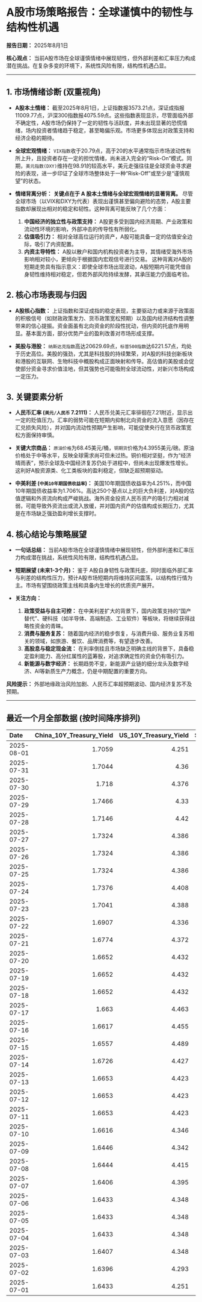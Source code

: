 # A股市场策略报告：全球谨慎中的韧性与结构性机遇

**报告日期：** 2025年8月1日

**核心观点：** 当前A股市场在全球谨慎情绪中展现韧性，但外部利差和汇率压力构成潜在挑战。在复杂多变的环境下，系统性风险有限，结构性机遇凸显。

---

## 1. 市场情绪诊断 (双重视角)

*   **A股本土情绪：** 截至2025年8月1日，上证指数报3573.21点，深证成指报11009.77点，沪深300指数报4075.59点。这些指数表现显示，尽管面临外部不确定性，A股市场仍保持了一定的韧性与活跃度，并未出现显著的恐慌情绪，场内投资者情绪趋于稳定，甚至略偏乐观。市场更多体现出对政策支持和经济企稳的期待。

*   **全球宏观情绪：** `VIX指数`收于20.79点，高于20的水平通常指示市场波动性有所上升，且投资者存在一定的担忧情绪，尚未进入完全的“Risk-On”模式。同期，`美元指数(DXY)`维持在98.91的较高水平，美元走强往往是全球资金寻求避险的表现，进一步印证了全球市场整体处于一种“Risk-Off”或至少是“谨慎观望”的状态。

*   **情绪背离分析：** **关键点在于 A 股本土情绪与全球宏观情绪的显著背离。** 尽管全球市场（以VIX和DXY为代表）表现出谨慎甚至偏向避险的态势，A股主要指数却展现出相对的稳定和韧性。这种背离可能反映了几个方面：
    1.  **中国经济的独立性与政策支持：** A股更多受到国内经济周期、产业政策和流动性环境的影响，外部冲击的传导性有所弱化。
    2.  **估值吸引力：** 相对全球高位运行的资产，A股可能具备一定的估值安全边际，吸引了内资配置。
    3.  **内资主导特性：** A股以散户和国内机构投资者为主导，其情绪受海外市场影响相对较小，更倾向于根据国内宏观信号进行交易。
    这种背离对A股的短期走势具有指示意义：即使全球市场出现波动，A股短期内可能凭借自身韧性维持相对稳定，但若外部风险持续发酵，其承压能力仍面临考验。

## 2. 核心市场表现与归因

*   **A股核心指数：** 上证指数和深证成指的稳定表现，主要驱动力或来源于政策面的积极信号（如财政政策发力、货币政策宽松预期）以及国内经济结构性调整带来的信心提振。资金面虽有北向资金的阶段性扰动，但内资的托底作用明显。基本面方面，部分优势产业的盈利改善对市场形成支撑。

*   **美股与港股：** `纳斯达克指数`高达20629.69点，`标普500指数`达6221.57点，均处于历史高位。美股的强劲，尤其是科技股的持续繁荣，对A股的科技创新板块和港股的互联网、生物科技中概股构成正面映射和传导。高估值的美股或会促使部分资金寻求价值洼地，但其强势也可能吸附全球流动性，对新兴市场构成一定压力。

## 3. 关键要素分析

*   **人民币汇率 (`美元/人民币` 7.2111)：** 人民币兑美元汇率徘徊在7.21附近，显示出一定的贬值压力。汇率的弱势可能在短期内抑制北向资金的流入意愿（因存在汇兑损失风险），并对国内流动性预期产生影响，可能促使央行在货币政策宽松方面保持审慎。

*   **关键大宗商品：** `原油价格`为68.45美元/桶，`铜期货`价格为4.3955美元/磅。原油价格处于中等水平，反映全球需求尚可但未过热。铜价相对坚挺，作为“经济晴雨表”，预示全球及中国经济复苏仍处于进程中，但尚未出现爆发性增长。这利好A股资源类、化工类板块的盈利稳定，但缺乏超预期驱动。

*   **中美利差 (`中美10年期国债收益率`)：** 美国10年期国债收益率为4.251%，而中国10年期国债收益率为1.706%。高达250个基点以上的巨大负利差，对A股的估值逻辑和外资流向构成严峻挑战。海外资金投资人民币资产的吸引力相对减弱，可能导致外资流出或流入放缓，并对国内资产的估值构成长期压力，尤其是在市场缺乏强劲盈利增长支撑时。

## 4. 核心结论与策略展望

*   **一句话总结：** 当前A股市场在全球谨慎情绪中展现韧性，但外部利差和汇率压力构成潜在挑战，系统性风险有限，结构性机遇凸显。

*   **短期展望 (未来1-3个月)：** 鉴于 A股自身韧性与政策托底，同时面临外部汇率与利差的结构性压力，预计A股市场短期内将维持区间震荡，以结构性行情为主。市场有望围绕政策主线和具备内生增长的优质资产展开。

*   **关注方向：**
    1.  **政策受益与自主可控：** 在中美利差扩大的背景下，国内政策支持的“国产替代”、硬科技（如半导体、高端制造、工业软件）等板块，将继续获得战略性资金的青睐。
    2.  **消费与服务复苏：** 随着国内经济的稳步恢复，与消费升级、服务业复苏相关的领域，如旅游、餐饮、品牌消费等，有望逐步改善。
    3.  **高股息与稳定现金流：** 在利率倒挂且市场缺乏明确主线的背景下，具备稳定盈利能力、高分红属性的蓝筹股，对追求确定性的资金仍有吸引力。
    4.  **新能源与数字经济：** 长期趋势不变，新能源产业链的细分龙头及数字经济、AI等新质生产力概念，仍是中期配置的重要方向。

**风险提示：** 外部地缘政治风险加剧、人民币汇率超预期波动、国内经济复苏不及预期。

---

## 最近一个月全部数据 (按时间降序排列)

| Date       |   China_10Y_Treasury_Yield |   US_10Y_Treasury_Yield |   Shanghai_Composite_Index |   CSI_300_Index |   Shenzhen_Component_Index |   GOLD_spot_price |   OIL_price |   ALUMINUM_future |   BTC_price |   USD_CNY_exchange_rate |   Commodity_Index_ETF |   US_Dollar_Index |   ETH_price |   LEAN_HOGS_future |   COPPER_future |   High_Yield_Bond_ETF |   LIVE_CATTLE_future |   GOLD_near_month_future |   NATURAL_GAS_future |   PLATINUM_future |   SILVER_future |   Long_Term_Treasury_ETF |   CORN_future |   SOYBEANS_future |   WHEAT_future |   SP500_close |   NASDAQ_close |   VIX_close |   GOLD_basis_spot_vs_near |
|:-----------|---------------------------:|------------------------:|---------------------------:|----------------:|---------------------------:|------------------:|------------:|------------------:|------------:|------------------------:|----------------------:|------------------:|------------:|-------------------:|----------------:|----------------------:|---------------------:|-------------------------:|---------------------:|------------------:|----------------:|-------------------------:|--------------:|------------------:|---------------:|--------------:|---------------:|------------:|--------------------------:|
| 2025-08-01 |                     1.7059 |                   4.251 |                    3573.21 |         4075.59 |                    11009.8 |            3393.2 |       68.45 |           2470.25 |      114421 |                  7.2111 |                 22.18 |            98.906 |     3588.22 |             89.175 |          4.3955 |               79.8501 |              223.325 |                   3393.3 |                3.097 |            1299.8 |          36.94  |                    87.75 |        411.75 |            987    |         537.75 |       6221.57 |        20629.7 |       20.79 |                 -0.100098 |
| 2025-07-31 |                     1.7044 |                   4.36  |                    3573.21 |         4075.59 |                    11009.8 |            3293.2 |       69.26 |           2446.75 |      117831 |                  7.1764 |                 22.45 |           100.03  |     3808.2  |            107.125 |          4.3305 |               80.38   |              227.775 |                   3293.2 |                3.106 |            1286.4 |          36.552 |                    86.92 |        394    |            961.75 |         523.25 |       6339.39 |        21122.4 |       16.72 |                  0        |
| 2025-07-30 |                     1.718  |                   4.376 |                    3615.72 |         4151.24 |                    11203   |            3295.8 |       70    |           2502.5  |      117831 |                  7.1764 |                 22.64 |            99.94  |     3808.2  |            107.025 |          5.57   |               80.33   |              233.075 |                   3295.8 |                3.045 |            1360.7 |          37.566 |                    86.87 |        391.75 |            967.75 |         523.75 |       6362.9  |        21129.7 |       15.48 |                  0        |
| 2025-07-29 |                     1.7466 |                   4.33  |                    3609.71 |         4152.02 |                    11289.4 |            3323.4 |       69.21 |           2507    |      117922 |                  7.1778 |                 22.69 |            98.91  |     3793.45 |            107.25  |          5.6035 |               80.5    |              229.725 |                   3324   |                3.081 |            1404   |          38.084 |                    87.32 |        389.25 |            981.75 |         529.75 |       6370.86 |        21098.3 |       15.98 |                 -0.600098 |
| 2025-07-28 |                     1.7146 |                   4.42  |                    3597.94 |         4135.82 |                    11217.6 |            3309.1 |       66.71 |           2533.5  |      117924 |                  7.1535 |                 22.4  |            98.66  |     3787.43 |            108.525 |          5.595  |               80.45   |              227.875 |                   3310   |                2.988 |            1404.1 |          38.026 |                    85.87 |        393.75 |            988.75 |         538.5  |       6389.77 |        21178.6 |       15.03 |                 -0.899902 |
| 2025-07-27 |                     1.7324 |                   4.386 |                    3593.66 |         4127.16 |                    11168.1 |            3334   |       65.16 |           2546.5  |      119448 |                  7.1535 |                 22.17 |            97.65  |     3875.25 |            108.7   |          5.7635 |               80.49   |              226.475 |                   3335.6 |                3.11  |            1407.4 |          38.167 |                    86.43 |        399.5  |            998.75 |         538.25 |       6388.64 |        21108.3 |       14.93 |                 -1.6001   |
| 2025-07-26 |                     1.7324 |                   4.386 |                    3593.66 |         4127.16 |                    11168.1 |            3334   |       65.16 |           2546.5  |      117947 |                  7.1535 |                 22.17 |            97.65  |     3741.4  |            108.7   |          5.7635 |               80.49   |              226.475 |                   3335.6 |                3.11  |            1407.4 |          38.167 |                    86.43 |        399.5  |            998.75 |         538.25 |       6388.64 |        21108.3 |       14.93 |                 -1.6001   |
| 2025-07-25 |                     1.7324 |                   4.386 |                    3593.66 |         4127.16 |                    11168.1 |            3334   |       65.16 |           2546.5  |      117636 |                  7.1535 |                 22.17 |            97.65  |     3727.27 |            108.7   |          5.7635 |               80.49   |              226.475 |                   3335.6 |                3.11  |            1407.4 |          38.167 |                    86.43 |        399.5  |            998.75 |         538.25 |       6388.64 |        21108.3 |       14.93 |                 -1.6001   |
| 2025-07-24 |                     1.7376 |                   4.408 |                    3605.73 |         4149.04 |                    11193.1 |            3371   |       66.03 |           2564.25 |      118368 |                  7.1595 |                 22.4  |            97.38  |     3708.01 |            108.2   |          5.777  |               80.44   |              225.8   |                   3373.5 |                3.094 |            1424.6 |          39.021 |                    85.89 |        401.75 |           1004.25 |         541.5  |       6363.35 |        21058   |       15.39 |                 -2.5      |
| 2025-07-23 |                     1.7041 |                   4.388 |                    3582.3  |         4119.77 |                    11059   |            3394.1 |       65.25 |           2566.75 |      118755 |                  7.1743 |                 22.38 |            97.21  |     3629.7  |            108.475 |          5.795  |               80.54   |              227.025 |                   3397.6 |                3.077 |            1437.7 |          39.278 |                    86.04 |        398.5  |           1005.75 |         540.5  |       6358.91 |        21020   |       15.37 |                 -3.5      |
| 2025-07-22 |                     1.6907 |                   4.336 |                    3581.86 |         4118.96 |                    11099.8 |            3439.2 |       66.21 |           2584.25 |      119995 |                  7.1755 |                 22.44 |            97.39  |     3749.15 |            107.75  |          5.697  |               80.5    |              224.975 |                   3443.7 |                3.252 |            1465.5 |          39.32  |                    86.52 |        399.25 |           1010.25 |         549.5  |       6309.62 |        20892.7 |       16.5  |                 -4.5      |
| 2025-07-21 |                     1.6774 |                   4.372 |                    3559.79 |         4085.61 |                    11007.5 |            3401.9 |       67.2  |           2552    |      117440 |                  7.1777 |                 22.48 |            97.85  |     3763.37 |            107.35  |          5.6105 |               80.36   |              225.225 |                   3406.4 |                3.325 |            1477.7 |          39.101 |                    86    |        403.75 |           1015    |         542.25 |       6305.6  |        20974.2 |       16.65 |                 -4.5      |
| 2025-07-20 |                     1.6652 |                   4.432 |                    3534.48 |         4058.55 |                    10913.8 |            3353   |       67.34 |           2507.25 |      117301 |                  7.1832 |                 22.53 |            98.48  |     3759.47 |            106.475 |          5.578  |               80.25   |              223.55  |                   3358.3 |                3.565 |            1438.5 |          38.223 |                    85.24 |        408.5  |           1027.75 |         546.25 |       6296.79 |        20895.7 |       16.41 |                 -5.30005  |
| 2025-07-19 |                     1.6652 |                   4.432 |                    3534.48 |         4058.55 |                    10913.8 |            3353   |       67.34 |           2507.25 |      117940 |                  7.1832 |                 22.53 |            98.48  |     3595.27 |            106.475 |          5.578  |               80.25   |              223.55  |                   3358.3 |                3.565 |            1438.5 |          38.223 |                    85.24 |        408.5  |           1027.75 |         546.25 |       6296.79 |        20895.7 |       16.41 |                 -5.30005  |
| 2025-07-18 |                     1.6652 |                   4.432 |                    3534.48 |         4058.55 |                    10913.8 |            3353   |       67.34 |           2507.25 |      118003 |                  7.1832 |                 22.53 |            98.48  |     3549.02 |            106.475 |          5.578  |               80.25   |              223.55  |                   3358.3 |                3.565 |            1438.5 |          38.223 |                    85.24 |        408.5  |           1027.75 |         546.25 |       6296.79 |        20895.7 |       16.41 |                 -5.30005  |
| 2025-07-17 |                     1.663  |                   4.463 |                    3516.82 |         4034.49 |                    10873.6 |            3340.1 |       67.54 |           2428.75 |      119290 |                  7.1785 |                 22.49 |            98.73  |     3476.78 |            105.825 |          5.486  |               80.14   |              223.675 |                   3345.3 |                3.542 |            1454.4 |          38.056 |                    85.11 |        402    |           1021.5  |         533.5  |       6297.36 |        20885.7 |       16.52 |                 -5.19995  |
| 2025-07-16 |                     1.6617 |                   4.455 |                    3503.78 |         4007.2  |                    10720.8 |            3352.5 |       66.38 |           2433.25 |      118739 |                  7.1729 |                 22.31 |            98.39  |     3371.51 |            104.425 |          5.4965 |               80.06   |              223.9   |                   3359.1 |                3.551 |            1417.1 |          37.853 |                    85.13 |        405.25 |           1013.5  |         541.25 |       6263.7  |        20730.5 |       17.16 |                 -6.6001   |
| 2025-07-15 |                     1.6557 |                   4.489 |                    3505    |         4019.06 |                    10744.6 |            3329.8 |       66.52 |           2447.5  |      117777 |                  7.167  |                 22.28 |            98.62  |     3139.89 |            106.85  |          5.546  |               79.85   |              222.4   |                   3336.7 |                3.523 |            1395   |          37.834 |                    85.01 |        401.25 |            995    |         538    |       6243.76 |        20677.8 |       17.38 |                 -6.8999   |
| 2025-07-14 |                     1.6726 |                   4.427 |                    3519.65 |         4017.67 |                    10684.5 |            3351.5 |       66.98 |           2470.25 |      119850 |                  7.1681 |                 22.32 |            98.08  |     3013.35 |            106.7   |          5.515  |               80.09   |              219.35  |                   3359.1 |                3.466 |            1399.7 |          38.462 |                    85.61 |        412.75 |            997    |         534    |       6268.56 |        20640.3 |       17.2  |                 -7.6001   |
| 2025-07-13 |                     1.6653 |                   4.423 |                    3510.18 |         4014.81 |                    10696.1 |            3356   |       68.45 |           2491.25 |      119116 |                  7.1748 |                 22.51 |            97.85  |     2973.36 |            106.725 |          5.562  |               80.03   |              222.2   |                   3364   |                3.314 |            1452   |          38.676 |                    85.79 |        403    |           1004    |         540.75 |       6259.75 |        20585.5 |       16.4  |                 -8        |
| 2025-07-12 |                     1.6653 |                   4.423 |                    3510.18 |         4014.81 |                    10696.1 |            3356   |       68.45 |           2491.25 |      117435 |                  7.1748 |                 22.51 |            97.85  |     2942.91 |            106.725 |          5.562  |               80.03   |              222.2   |                   3364   |                3.314 |            1452   |          38.676 |                    85.79 |        403    |           1004    |         540.75 |       6259.75 |        20585.5 |       16.4  |                 -8        |
| 2025-07-11 |                     1.6653 |                   4.423 |                    3510.18 |         4014.81 |                    10696.1 |            3356   |       68.45 |           2491.25 |      117517 |                  7.1748 |                 22.51 |            97.85  |     2957.89 |            106.725 |          5.562  |               80.03   |              222.2   |                   3364   |                3.314 |            1452   |          38.676 |                    85.79 |        403    |           1004    |         540.75 |       6259.75 |        20585.5 |       16.4  |                 -8        |
| 2025-07-10 |                     1.6616 |                   4.346 |                    3509.68 |         4010.02 |                    10631.1 |            3317.4 |       66.57 |           2504.5  |      115987 |                  7.18   |                 22.22 |            97.65  |     2954.85 |            107.25  |          5.548  |               80.13   |              219.225 |                   3325.7 |                3.337 |            1394.9 |          37.038 |                    86.99 |        407.25 |           1012.5  |         550.25 |       6280.46 |        20630.7 |       15.78 |                 -8.30005  |
| 2025-07-09 |                     1.6446 |                   4.342 |                    3493.05 |         3991.4  |                    10581.8 |            3311.6 |       68.38 |           2486.25 |      111327 |                  7.1738 |                 22.29 |            97.47  |     2770.78 |            107.1   |          5.4435 |               80.21   |              219.775 |                   3321   |                3.214 |            1370.6 |          36.351 |                    86.93 |        412.5  |           1012.25 |         542.75 |       6263.26 |        20611.3 |       15.94 |                 -9.3999   |
| 2025-07-08 |                     1.6444 |                   4.415 |                    3497.48 |         3998.45 |                    10588.4 |            3307   |       68.33 |           2469.5  |      108950 |                  7.1744 |                 22.33 |            97.51  |     2615.51 |            106.975 |          5.645  |               79.99   |              219.975 |                   3316.9 |                3.34  |            1376.6 |          36.472 |                    86.03 |        411    |           1024.25 |         543    |       6225.52 |        20418.5 |       16.81 |                 -9.8999   |
| 2025-07-07 |                     1.6406 |                   4.395 |                    3473.13 |         3965.18 |                    10435.5 |            3332.2 |       67.93 |           2467.25 |      108300 |                  7.1649 |                 22.26 |            97.48  |     2543.01 |            106.95  |          4.9845 |               80.1    |              215.9   |                   3342.8 |                3.412 |            1361.8 |          36.615 |                    86.14 |        418    |           1031.75 |         539.75 |       6229.98 |        20412.5 |       17.79 |                -10.6001   |
| 2025-07-06 |                     1.6433 |                   4.348 |                    3472.32 |         3982.2  |                    10508.8 |            3332.5 |       66.5  |           2524.75 |      109232 |                  7.1649 |                 22.28 |            97.18  |     2571.24 |            107.975 |          5.0185 |               80.37   |              214.05  |                   3346.4 |                3.387 |            1382.5 |          36.775 |                    86.97 |        431.5  |           1056.25 |         547.75 |       6279.35 |        20601.1 |       16.38 |                -13.8999   |
| 2025-07-05 |                     1.6433 |                   4.348 |                    3472.32 |         3982.2  |                    10508.8 |            3332.5 |       66.5  |           2524.75 |      108231 |                  7.1649 |                 22.28 |            97.18  |     2517.28 |            107.975 |          5.0185 |               80.37   |              214.05  |                   3346.4 |                3.387 |            1382.5 |          36.775 |                    86.97 |        431.5  |           1056.25 |         547.75 |       6279.35 |        20601.1 |       16.38 |                -13.8999   |
| 2025-07-04 |                     1.6433 |                   4.348 |                    3472.32 |         3982.2  |                    10508.8 |            3332.5 |       66.5  |           2524.75 |      108034 |                  7.1649 |                 22.28 |            97.18  |     2508.52 |            107.975 |          5.0185 |               80.37   |              214.05  |                   3346.4 |                3.387 |            1382.5 |          36.775 |                    86.97 |        431.5  |           1056.25 |         547.75 |       6279.35 |        20601.1 |       16.38 |                -13.8999   |
| 2025-07-03 |                     1.6407 |                   4.348 |                    3461.15 |         3968.07 |                    10534.6 |            3331.6 |       67    |           2524.75 |      109648 |                  7.1649 |                 22.28 |            97.18  |     2591.01 |            107.975 |          5.097  |               80.37   |              214.05  |                   3342.9 |                3.409 |            1372   |          36.784 |                    86.97 |        431.5  |           1056.25 |         547.75 |       6279.35 |        20601.1 |       16.38 |                -11.2998   |
| 2025-07-02 |                     1.6396 |                   4.293 |                    3454.79 |         3943.69 |                    10412.6 |            3348   |       67.45 |           2530    |      108859 |                  7.1645 |                 22.29 |            96.78  |     2571.34 |            109.65  |          5.149  |               80.32   |              212.45  |                   3359.7 |                3.488 |            1421   |          36.426 |                    87.58 |        429.25 |           1050.5  |         556    |       6227.42 |        20393.1 |       16.64 |                -11.7      |
| 2025-07-01 |                     1.6433 |                   4.251 |                    3457.75 |         3942.76 |                    10476.3 |            3336.7 |       65.45 |           2518.25 |      105698 |                  7.1636 |                 21.93 |            96.82  |     2405.79 |            109     |          5.048  |               80.17   |              210.75  |                   3349.8 |                3.415 |            1345.9 |          36.082 |                    88.14 |        420    |           1024.75 |         537.25 |       6198.01 |        20202.9 |       16.83 |                -13.1001   |